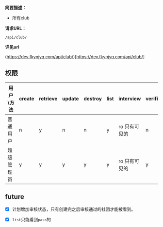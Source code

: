 
    
**简要描述：** 

- 所有club 

**请求URL：** 

`/api/club/`

  
**详见url**

(https://dev.fkynjyq.com/api/club/)[https://dev.fkynjyq.com/api/club/]

## 权限

| 用户\方法  | create | retrieve | update | destroy | list | interview      | verification |
| ---------- | ------ | -------- | ------ | ------- | ---- | -------------- | ------------ |
| 普通用户   | n      | y        | n      | n       | y    | ro  只有可见的 | n            |
| 超级管理员 | y      | y        | y      | y       | y    | ro  只有可见的 | y            |  |

<!-- | 管理员     |        | y        | y      | n       | y    | ro  只有可见的 | n            | -->



## future

- [x] 计划增加审核状态，只有创建完之后审核通过的社团才能被看到。
- [x] `list`只能看到`pass`的
 

